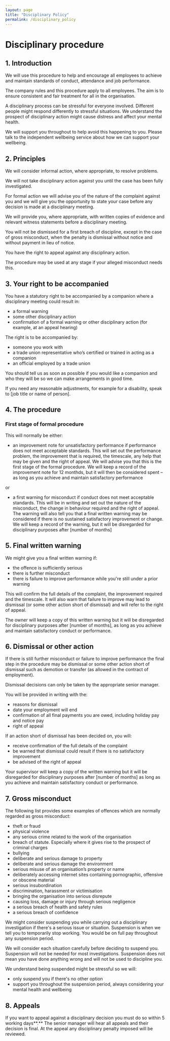 ```yaml
---
layout: page
title: "Disciplinary Policy"
permalink: /disciplinary_policy
---
```


# Disciplinary procedure 
## 1. Introduction
We will use this procedure to help and encourage all employees to achieve and maintain standards of conduct, attendance and job performance. 

The company rules and this procedure apply to all employees. The aim is to ensure consistent and fair treatment for all in the organisation.

A disciplinary process can be stressful for everyone involved. Different people might respond differently to stressful situations. We understand the prospect of disciplinary action might cause distress and affect your mental health. 

We will support you throughout to help avoid this happening to you. Please talk to the independent wellbeing service about how we can support your wellbeing. 

## 2. Principles
We will consider informal action, where appropriate, to resolve problems.

We will not take disciplinary action against you until the case has been fully investigated.

For formal action we will advise you of the nature of the complaint against you and we will give you the opportunity to state your case before any decision is made at a disciplinary meeting.

We will provide you, where appropriate, with written copies of evidence and relevant witness statements before a disciplinary meeting.

You will not be dismissed for a first breach of discipline, except in the case of gross misconduct, when the penalty is dismissal without notice and without payment in lieu of notice.

You have the right to appeal against any disciplinary action.

The procedure may be used at any stage if your alleged misconduct needs this.

## 3. Your right to be accompanied
You have a statutory right to be accompanied by a companion where a disciplinary meeting could result in:

- a formal warning
- some other disciplinary action
- confirmation of a formal warning or other disciplinary action (for example, at an appeal hearing)

The right is to be accompanied by:

- someone you work with
- a trade union representative who’s certified or trained in acting as a companion
- an official employed by a trade union

You should tell us as soon as possible if you would like a companion and who they will be so we can make arrangements in good time. 

If you need any reasonable adjustments, for example for a disability, speak to [job title or name of person].
## 4. The procedure
### First stage of formal procedure
This will normally be either:

- an improvement note for unsatisfactory performance if performance does not meet acceptable standards. This will set out the performance problem, the improvement that is required, the timescale, any help that may be given and the right of appeal. We will advise you that this is the first stage of the formal procedure. We will keep a record of the improvement note for 12 monthds, but it will then be considered spent – as long as you achieve and maintain satisfactory performance

or

- a first warning for misconduct if conduct does not meet acceptable standards. This will be in writing and set out the nature of the misconduct, the change in behaviour required and the right of appeal. The warning will also tell you that a final written warning may be considered if there is no sustained satisfactory improvement or change. We will keep a record of the warning, but it will be disregarded for disciplinary purposes after [number of months]
## 5. Final written warning
We might give you a final written warning if:

- the offence is sufficiently serious
- there is further misconduct
- there is failure to improve performance while you're still under a prior warning

This will confirm the full details of the complaint, the improvement required and the timescale. It will also warn that failure to improve may lead to dismissal (or some other action short of dismissal) and will refer to the right of appeal.

The owner will keep a copy of this written warning but it will be disregarded for disciplinary purposes after [number of months], as long as you achieve and maintain satisfactory conduct or performance.

## 6. Dismissal or other action
If there is still further misconduct or failure to improve performance the final step in the procedure may be dismissal or some other action short of dismissal such as demotion or transfer (as allowed in the contract of employment). 

Dismissal decisions can only be taken by the appropriate senior manager.

You will be provided in writing with the:

- reasons for dismissal
- date your employment will end
- confirmation of all final payments you are owed, including holiday pay and notice pay
- right of appeal

If an action short of dismissal has been decided on, you will:

- receive confirmation of the full details of the complaint
- be warned that dismissal could result if there is no satisfactory improvement
- be advised of the right of appeal

Your supervisor will keep a copy of the written warning but it will be disregarded for disciplinary purposes after [number of months] as long as you achieve and maintain satisfactory conduct or performance.
## 7. Gross misconduct
The following list provides some examples of offences which are normally regarded as gross misconduct:

- theft or fraud
- physical violence
- any serious crime related to the work of the organisation
- breach of statute. Especially where it gives rise to the prospect of criminal charges
- bullying
- deliberate and serious damage to property
- deliberate and serious damage the environment
- serious misuse of an organisation’s property or name
- deliberately accessing internet sites containing pornographic, offensive or obscene material
- serious insubordination
- discrimination, harassment or victimisation
- bringing the organisation into serious disrepute
- causing loss, damage or injury through serious negligence
- a serious breach of health and safety rules
- a serious breach of confidence

<a name="_m79bieoc27u0"></a>We might consider suspending you while carrying out a disciplinary investigation if there's a serious issue or situation. Suspension is when we tell you to temporarily stop working. You would be on full pay throughout any suspension period.

We will consider each situation carefully before deciding to suspend you. Suspension will not be needed for most investigations. Suspension does not mean you have done anything wrong and will not be used to discipline you.

We understand being suspended might be stressful so we will:

- only suspend you if there's no other option
- support you throughout the suspension period, always considering your mental health and wellbeing
## 8. Appeals
If you want to appeal against a disciplinary decision you must do so within 5 working days**.** The senior manager will hear all appeals and their decision is final. At the appeal any disciplinary penalty imposed will be reviewed.
